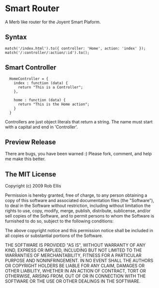 # Smart Router #

A Merb like router for the Joyent Smart Plaform.


## Syntax ##

    match('/index.html').to({ controller: 'Home', action: 'index' });
    match('/:controller/:action/:id').to();
    
##  Smart Controller ##

      HomeController = {
        index : function (data) {  
          return "This is a Controller";
        },
    
        home : function (data) {    
          return "This is the Home action"; 
        }    
      }
   
Controllers are just object literals that return a string. The name must start with a capital and end in 'Controller'.

## Preview Release ##
There are bugs, you have been warned :) Please fork, comment, and help me make this better.


## The MIT License ##

Copyright (c) 2009 Rob Ellis

Permission is hereby granted, free of charge, to any person obtaining a copy of this software and associated documentation files (the "Software"), to deal in the Software without restriction, including without limitation the rights to use, copy, modify, merge, publish, distribute, sublicense, and/or sell copies of the Software, and to permit persons to whom the Software is furnished to do so, subject to the following conditions:

The above copyright notice and this permission notice shall be included in all copies or substantial portions of the Software.

THE SOFTWARE IS PROVIDED "AS IS", WITHOUT WARRANTY OF ANY KIND, EXPRESS OR IMPLIED, INCLUDING BUT NOT LIMITED TO THE WARRANTIES OF MERCHANTABILITY, FITNESS FOR A PARTICULAR PURPOSE AND NONINFRINGEMENT. IN NO EVENT SHALL THE AUTHORS OR COPYRIGHT HOLDERS BE LIABLE FOR ANY CLAIM, DAMAGES OR OTHER LIABILITY, WHETHER IN AN ACTION OF CONTRACT, TORT OR OTHERWISE, ARISING FROM, OUT OF OR IN CONNECTION WITH THE SOFTWARE OR THE USE OR OTHER DEALINGS IN THE SOFTWARE.    